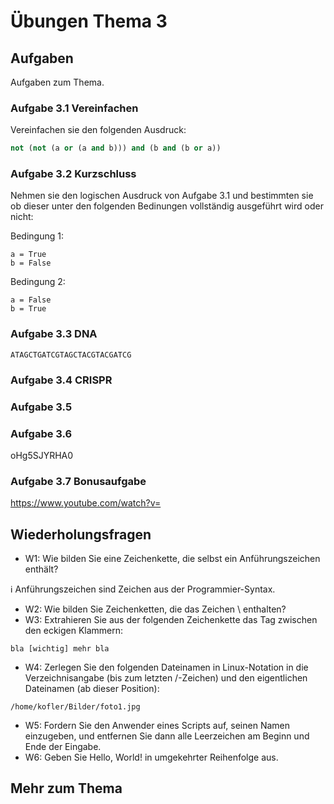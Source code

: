 # Übungen Thema 3

## Aufgaben

Aufgaben zum Thema.

### Aufgabe 3.1 Vereinfachen

Vereinfachen sie den folgenden Ausdruck:

```py
not (not (a or (a and b))) and (b and (b or a))
```

### Aufgabe 3.2 Kurzschluss

Nehmen sie den logischen Ausdruck von Aufgabe 3.1 und bestimmten sie ob dieser unter den folgenden Bedinungen vollständig ausgeführt wird oder nicht:

Bedingung 1:

```
a = True
b = False
```

Bedingung 2:

```
a = False
b = True
```

### Aufgabe 3.3 DNA

```
ATAGCTGATCGTAGCTACGTACGATCG
```

### Aufgabe 3.4 CRISPR

### Aufgabe 3.5

### Aufgabe 3.6 

oHg5SJYRHA0

### Aufgabe 3.7 Bonusaufgabe

https://www.youtube.com/watch?v=

## Wiederholungsfragen

* W1: Wie bilden Sie eine Zeichenkette, die selbst ein Anführungszeichen enthält?

ℹ️ Anführungszeichen sind Zeichen aus der Programmier-Syntax.

* W2: Wie bilden Sie Zeichenketten, die das Zeichen \ enthalten?
* W3: Extrahieren Sie aus der folgenden Zeichenkette das Tag zwischen den eckigen Klammern:

`bla [wichtig] mehr bla`

* W4: Zerlegen Sie den folgenden Dateinamen in Linux-Notation in die Verzeichnisangabe (bis zum letzten /-Zeichen) und den eigentlichen Dateinamen (ab dieser Position):

`/home/kofler/Bilder/foto1.jpg`

* W5: Fordern Sie den Anwender eines Scripts auf, seinen Namen einzugeben, und entfernen Sie dann alle Leerzeichen am Beginn und Ende der Eingabe.
* W6: Geben Sie Hello, World! in umgekehrter Reihenfolge aus.

## Mehr zum Thema
